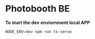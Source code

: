 # Photobooth BE

__To start the dev enviornment local APP__

```sh
NODE_ENV=dev npm run ts-serve
```